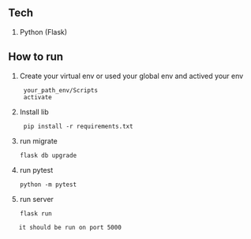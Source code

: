 ## Tech
1. Python (Flask)

## How to run
1. Create your virtual env or used your global env and actived your env
   ```
    your_path_env/Scripts
    activate
   ```
2. Install lib
   ```
    pip install -r requirements.txt
   ```
3. run migrate
   ```
   flask db upgrade
   ```
4. run pytest
   ```
   python -m pytest
   ```
5. run server
   ```
   flask run
   ```
```
   it should be run on port 5000
```

